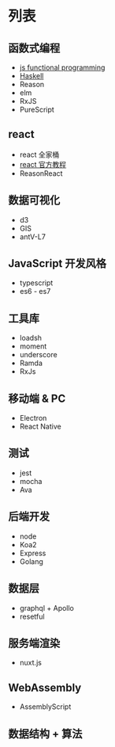 # 列表
## 函数式编程
  - [js functional programming](./functional-programming/js-fp/)
  - [Haskell](./haskell/)
  - Reason
  - elm
  - RxJS
  - PureScript

## react
  - react 全家桶
  - [react 官方教程](./react/react-tutorial/)
  - ReasonReact

## 数据可视化
  - d3
  - GIS
  - antV-L7

## JavaScript 开发风格
  - typescript
  - es6 - es7

## 工具库
  - loadsh
  - moment
  - underscore
  - Ramda
  - RxJs

## 移动端 & PC
  - Electron
  - React Native

## 测试
  - jest
  - mocha
  - Ava

## 后端开发
  - node
  - Koa2
  - Express
  - Golang

## 数据层
  - graphql + Apollo
  - resetful

## 服务端渲染
  - nuxt.js

## WebAssembly
  - AssemblyScript

## 数据结构 + 算法
